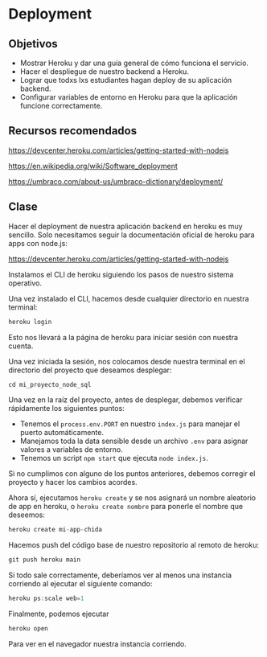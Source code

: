 # Deployment

## Objetivos

- Mostrar Heroku y dar una guía general de cómo funciona el servicio.
- Hacer el despliegue de nuestro backend a Heroku.
- Lograr que todxs lxs estudiantes hagan deploy de su aplicación backend.
- Configurar variables de entorno en Heroku para que la aplicación funcione correctamente.

## Recursos recomendados

https://devcenter.heroku.com/articles/getting-started-with-nodejs

https://en.wikipedia.org/wiki/Software_deployment

https://umbraco.com/about-us/umbraco-dictionary/deployment/

## Clase

Hacer el deployment de nuestra aplicación backend en heroku es muy sencillo. Solo necesitamos seguir la documentación oficial de heroku para apps con node.js:

https://devcenter.heroku.com/articles/getting-started-with-nodejs

Instalamos el CLI de heroku siguiendo los pasos de nuestro sistema operativo.

Una vez instalado el CLI, hacemos desde cualquier directorio en nuestra terminal:

```javascript
heroku login
```

Esto nos llevará a la página de heroku para iniciar sesión con nuestra cuenta.

Una vez iniciada la sesión, nos colocamos desde nuestra terminal en el directorio del proyecto que deseamos desplegar:

```javascript
cd mi_proyecto_node_sql
```

Una vez en la raíz del proyecto, antes de desplegar, debemos verificar rápidamente los siguientes puntos:

- Tenemos el `process.env.PORT` en nuestro `index.js` para manejar el puerto automáticamente.
- Manejamos toda la data sensible desde un archivo `.env` para asignar valores a variables de entorno.
- Tenemos un script `npm start` que ejecuta `node index.js`.

Si no cumplimos con alguno de los puntos anteriores, debemos corregir el proyecto y hacer los cambios acordes.

Ahora sí, ejecutamos `heroku create` y se nos asignará un nombre aleatorio de app en heroku, o `heroku create nombre` para ponerle el nombre que deseemos:

```javascript
heroku create mi-app-chida 
```

Hacemos push del código base de nuestro repositorio al remoto de heroku:

```javascript
git push heroku main
```

Si todo sale correctamente, deberíamos ver al menos una instancia corriendo al ejecutar el siguiente comando:

```javascript
heroku ps:scale web=1
```

Finalmente, podemos ejecutar

```javascript
heroku open
```

Para ver en el navegador nuestra instancia corriendo.